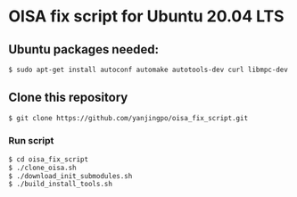 # OISA fix script for Ubuntu 20.04 LTS
## Ubuntu packages needed:
```bash
$ sudo apt-get install autoconf automake autotools-dev curl libmpc-dev libmpfr-dev libgmp-dev libusb-1.0-0-dev gawk build-essential bison flex texinfo gperf libtool patchutils bc zlib1g-dev device-tree-compiler pkg-config
```
## Clone this repository
```bash
$ git clone https://github.com/yanjingpo/oisa_fix_script.git
```
### Run script 
```bash
$ cd oisa_fix_script
$ ./clone_oisa.sh
$ ./download_init_submodules.sh
$ ./build_install_tools.sh
```
